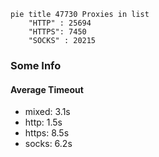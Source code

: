 
```mermaid
pie title 47730 Proxies in list
    "HTTP" : 25694
    "HTTPS": 7450
    "SOCKS" : 20215
```

### Some Info
#### Average Timeout

- mixed: 3.1s
- http: 1.5s
- https: 8.5s
- socks: 6.2s